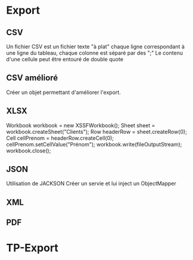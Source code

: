 # Export

## CSV
Un fichier CSV est un fichier texte "à plat" chaque ligne correspondant à une ligne du tableau, chaque colonne est séparé par des ";"
Le contenu d'une cellule peut être entouré de double quote

## CSV amélioré
Créer un objet permettant d'améliorer l'export.

## XLSX
Workbook workbook = new XSSFWorkbook();
Sheet sheet = workbook.createSheet("Clients");
Row headerRow = sheet.createRow(0);
Cell cellPrenom = headerRow.createCell(0);
cellPrenom.setCellValue("Prénom");
workbook.write(fileOutputStream);
workbook.close();

## JSON
Utilisation de JACKSON
Créer un servie et lui inject un ObjectMapper

## XML

## PDF


# TP-Export
